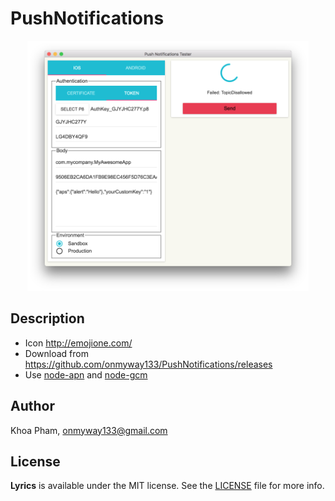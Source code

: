 # PushNotifications

<div align = "center">
<img src="Screenshots/ios.png" height="400"/>
</div>

## Description

- Icon http://emojione.com/
- Download from https://github.com/onmyway133/PushNotifications/releases
- Use [node-apn](https://github.com/node-apn/node-apn) and [node-gcm](https://github.com/ToothlessGear/node-gcm)


## Author

Khoa Pham, onmyway133@gmail.com

## License

**Lyrics** is available under the MIT license. See the [LICENSE](https://github.com/onmyway133/Lyrics/blob/master/LICENSE.md) file for more info.
